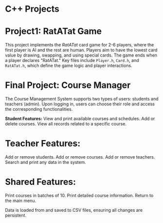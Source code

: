 # C++ Projects



# Project1: RatATat Game

This project implements the *RatATat* card game for 2-6 players, where the first player is AI and the rest are human. Players aim to have the lowest card value by drawing, swapping, and using special cards. The game ends when a player declares "RatATat." Key files include `Player.h`, `Card.h`, and `RatATat.h`, which define the game logic and player interactions.


# Final Project: Course Manager

The Course Management System supports two types of users: students and teachers (admin). Upon logging in, users can choose their role and access the corresponding functionalities.

**Student Features:**
View and print available courses and schedules.
Add or delete courses.
View all records related to a specific course.

# Teacher Features:
Add or remove students.
Add or remove courses.
Add or remove teachers.
Search and print any data in the system.

# Shared Features:
Print courses in batches of 10.
Print detailed course information.
Return to the main menu.

Data is loaded from and saved to CSV files, ensuring all changes are persistent.


